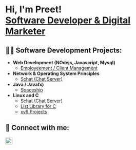 <h1>Hi, I'm Preet! <br/> <a href="www.linkedin.com/in/preet-v-jain">Software Developer & Digital Marketer</a></h1>

<h2>👨‍💻 Software Development Projects:</h2>

- <b>Web Development (NOdejs, Javascript, Mysql)</b>
  - [Employeement / Client Management](https://github.com/pjain0121/nodejs)
- <b>Network & Operating System Principles</b>
  - [Schat (Chat Server)](https://github.com/pjain0121/schat)
- <b>Java / Javafx)</b>
  - [Spaceship](https://github.com/pjain0121/SpaceshipC)
- <b>Linux and C</b>
  - [Schat (Chat Server)](https://github.com/pjain0121/schat)
  - [List Library for C](https://github.com/pjain0121/C_listLibrary/tree/main)
  - [xv6 Projects](https://github.com/pjain0121/xv6-linux/tree/main)


<h2> 🤳 Connect with me:</h2>

[<img align="left" alt="Preet Jain | LinkedIn" width="22px" src="https://cdn.jsdelivr.net/npm/simple-icons@v3/icons/linkedin.svg" />][linkedin]

[linkedin]: https://www.linkedin.com/in/preet-v-jain/
